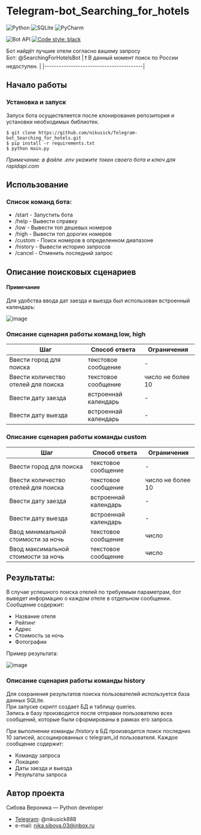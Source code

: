 # Telegram-bot_Searching_for_hotels
![Python](https://img.shields.io/badge/python-3670A0?style=for-the-badge&logo=python&logoColor=ffdd54)
![SQLite](https://img.shields.io/badge/sqlite-%2307405e.svg?style=for-the-badge&logo=sqlite&logoColor=white)
![PyCharm](https://img.shields.io/badge/pycharm-143?style=for-the-badge&logo=pycharm&logoColor=black&color=black&labelColor=green)


![Bot API](https://img.shields.io/badge/pyTelegramBotAPI-4.9.0-blue)
[![Code style: black](https://img.shields.io/badge/code%20style-black-000000.svg)](https://github.com/psf/black)

Бот найдёт лучшие отели согласно вашему запросу<br>
Бот: @SearchingForHotelsBot 
| :exclamation:  В данный момент поиск по России недоступен.   |
|-----------------------------------------|
## Начало работы

### Установка и запуск
Запуск бота осуществляется после клонирования репозитория и установки необходимых библиотек.
```console
$ git clone https://github.com/nikusick/Telegram-bot_Searching_for_hotels.git
$ pip install -r requirements.txt
$ python main.py
```
*Примечание: в файле .env укажите токен своего бота и ключ для rapidapi.com*

## Использование

### Список команд бота:

* /start - Запустить бота
* /help - Вывести справку
* /low - Вывести топ дешевых номеров
* /high - Вывести топ дорогих номеров
* /custom - Поиск номеров в определенном диапазоне
* /history - Вывести историю запросов
* /cancel - Отменить последний запрос

## Описание поисковых сценариев

#### Примечание
Для удобства ввода дат заезда и выезда был использован встроенный календарь: 

![image](https://github.com/nikusick/Telegram-bot_Searching_for_hotels/assets/91880536/6fea58a8-433a-44c3-a011-c2e4b0bc0e3d)

### Описание сценария работы команд low, high

| Шаг                                                       | Способ ответа          | Ограничения                                                                                              |
|-----------------------------------------------------------|-----------------------|-----------------------------------------------------------------------------------------------------------|
| Ввести город для поиска                                   | текстовое сообщение   | -                                                                                                         |
| Ввести количество отелей для поиска                       | текстовое сообщение   | число не более 10                                                                                         |
| Ввести дату заезда                                        | встроеннай календарь  | -                                                                                                         |
| Ввести дату выезда                                        | встроеннай календарь  | -                                                                                                         |

### Описание сценария работы команды custom

| Шаг                                                       | Способ ответа          | Ограничения                                                                                              |
|-----------------------------------------------------------|-----------------------|-----------------------------------------------------------------------------------------------------------|
| Ввести город для поиска                                   | текстовое сообщение   | -                                                                                                         |
| Ввести количество отелей для поиска                       | текстовое сообщение   | число не более 10                                                                                         |
| Ввести дату заезда                                        | встроеннай календарь  | -                                                                                                         |
| Ввести дату выезда                                        | встроеннай календарь  | -                                                                                                         |
| Ввод минимальной стоимости за ночь                        | текстовое сообщение   | число                                                                                                     |
| Ввод максимальной стоимости за ночь                       | текстовое сообщение   | число                                                                                                     |


## Результаты:

В случае успешного поиска отелей по требуемым параметрам, бот выведет информацию о каждом отеле в отдельном сообщении.
Сообщение содержит:
* Название отеля
* Рейтинг
* Адрес 
* Стоимость за ночь
* Фотографии

Пример результата:

![image](https://github.com/nikusick/Telegram-bot_Searching_for_hotels/assets/91880536/9f3646e8-11eb-4f45-ad2a-472a3d112de3)

### Описание сценария работы команды history

Для сохранения результатов поиска пользователей используется база данных SQLite. <br>
При запуске скрипт создает БД и таблицу queries. <br>
Запись в базу производится после отправки пользователю всех сообщений, которые были сформированы в рамках его запроса. <br>

При выполнении команды /history в БД производится поиск последних 10 записей, ассоциированных с telegram_id пользователя.
Каждое сообщение содержит:

* Команду запроса
* Локацию
* Даты заезда и выезда
* Результаты запроса

## Автор проекта
Сибова Вероника — Python developer
- [Telegram](https://web.telegram.org/k/): @nikusick888
- e-mail: nika.sibova.03@inbox.ru
